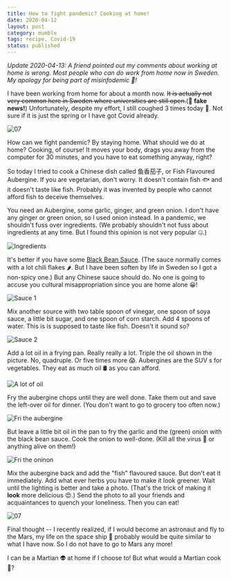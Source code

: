 ```yaml
---
title: How to fight pandemic? Cooking at home!
date: 2020-04-12
layout: post
category: mumble
tags: recipe, Covid-19
status: published
---
```


*Update 2020-04-13: A friend pointed out my comments about working at home is wrong.
Most people who can do work from home now in Sweden. My apology for being part of misinfodemic 🤦!*

I have been working from home for about a month now. <del>It is actually not very common here in Sweden
where universities are still open.</del>(👮 **fake news!**) Unfortunately, despite my effort, I still coughed 3 times today
🤔️. Not sure if it is just the spring or I have got Covid already.

![07]({static}/images/2020-04-12-eggplant/07.jpg)

<!-- END_SUMMARY -->

How can we fight pandemic? By staying home. What should we do at home? Cooking, of course! It moves
your body, drags you away from the computer for 30 minutes, and you have to eat something anyway, right?

So today I tried to cook a Chinese dish called 鱼香茄子, or Fish Flavoured Aubergine. If you are
vegetarian, don't worry. It doesn't contain fish 🐟️ and it doesn't taste like fish. Probably
it was invented by people who cannot afford fish to deceive themselves.

You need an Aubergine,  some garlic, ginger, and green onion. I don't have any ginger or green
onion, so I used onion instead. In a pandemic, we shouldn't fuss over ingredients. (We probably
shouldn't not fuss about ingredients at any time. But I found this opinion is not very popular 🤐️.)

![Ingredients]({static}/images/2020-04-12-eggplant/01.jpg)

It's better if you have some [Black Bean Sauce](https://en.wikipedia.org/wiki/Doubanjiang).  (The
sauce normally comes with a lot chili flakes 🌶️. But I have been soften by life in Sweden so I got a
non-spicy one.) But any Chinese sauce should do. No one is going to accuse you cultural
misappropriation since you are home alone 😀️!

![Sauce 1]({static}/images/2020-04-12-eggplant/02.jpg)

Mix another source with two table spoon of vinegar, one spoon of soya sauce, a little bit sugar, and
one spoon of corn starch. Add 4 spoons of water. This is is supposed to taste like fish. Doesn't it
sound so?

![Sauce 2]({static}/images/2020-04-12-eggplant/06.jpg)

Add a lot oil in a frying pan. Really really a lot. Triple the oil shown in the picture.  No,
quadruple. Or five times more 😱️.  Aubergines are the SUV s for vegetables. They eat as much oil 🛢️
as you can afford.

![A lot of oil]({static}/images/2020-04-12-eggplant/03.jpg)

Fry the aubergine chops until they are well done. Take them out and save the left-over oil for
dinner. (You don't want to go to grocery too often now.)

![Fri the aubergine]({static}/images/2020-04-12-eggplant/04.jpg)

But leave a little bit oil in the pan to fry the garlic and the (green) onion with the black bean
sauce. Cook the onion to well-done. (Kill all the virus 🐛️ or anything alive on them!)

![Fri the oninon]({static}/images/2020-04-12-eggplant/05.jpg)


Mix the aubergine back and add the "fish" flavoured sauce. But don't eat it immediately.  Add what
ever herbs you have to make it look greener.  Wait until the lighting is better and take a photo.
(That's the trick of making it **look** more delicious 😍️.) Send the photo to all your friends and
acquaintances to quench your loneliness. Then you can eat!

![07]({static}/images/2020-04-12-eggplant/07.jpg)

Final thought -- I recently realized, if I would become an astronaut and fly to the Mars, my life on
the space ship 🚀️ probably would be quite similar to what I have now. So I do not have to go to Mars
any more! 

I can be a Martian 👽️ at home if I choose to! But what would a Martian cook 🤔️?
